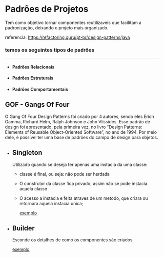 # Padrões de Projetos

Tem como objetivo tornar componentes reutilizaveis que facilitam a padronização, deixando o projeto mais organizado.

referencia: https://refactoring.guru/pt-br/design-patterns/java

### temos os seguintes tipos de padrões
----
- #### Padrões Relacionais
- #### Padrões Estruturais
- #### Padrões Comportamentais

## GOF - Gangs Of Four

O Gang Of Four Design Patterns foi criado por 4 autores, sendo eles Erich Gamma, Richard Helm, Ralph Johnson e John Vlissides. Esse padrão de design foi apresentado, pela primeira vez, no livro “Design Patterns: Elements of Reusable Object-Oriented Software”, no ano de 1994. Por meio dele, é possível ter uma base de padrões do campo de design para objetos.

- ## Singleton

    Utilizado quando se deseja ter apenas uma instacia da uma classe:


    - classe é final, ou seja: não pode ser herdada

    - O construtor da classe fica privado, assim não se pode instacia aquela classe

    - O acesso a instacia e feita atraves de um metodo, que criara ou retornara aquela instacia unica;

        <a href="GOF - EXEMPLES/Singleton/Impressora.java">exemplo</a>
- ## Builder
    Esconde os detalhes de como os componentes são criados

    <a href="GOF - EXEMPLES/builder/">exemplo</a>

